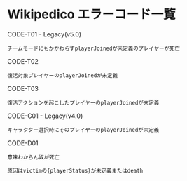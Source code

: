 # Wikipedico エラーコード一覧


CODE-T01 - Legacy(v5.0)

	チームモードにもかかわらずplayerJoinedが未定義のプレイヤーが死亡

CODE-T02

	復活対象プレイヤーのplayerJoinedが未定義

CODE-T03

	復活アクションを起こしたプレイヤーのplayerJoinedが未定義

CODE-C01 - Legacy(v4.0)

	キャラクター選択時にそのプレイヤーのplayerJoinedが未定義

CODE-D01

	意味わからん奴が死亡

	原因はvictimの{playerStatus}が未定義またはdeath